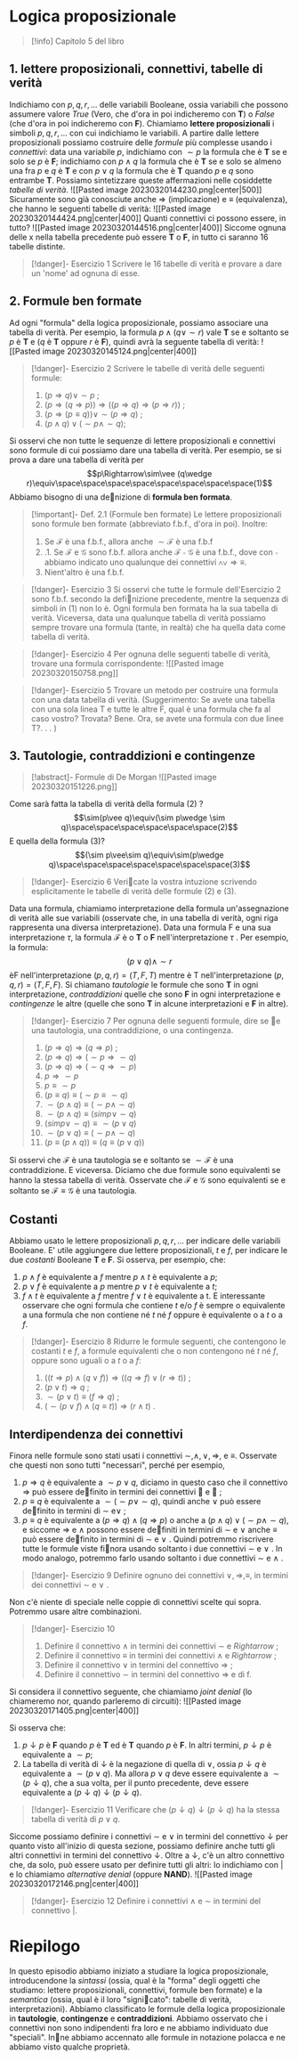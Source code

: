 # Logica proposizionale
>[!info]
>Capitolo 5 del libro

## 1. lettere proposizionali, connettivi, tabelle di verità
Indichiamo con $p, q, r,...$ delle variabili Booleane, ossia variabili che possono assumere valore *True* (Vero, che d'ora in poi indicheremo con **T**) o *False* (che d'ora in poi indicheremo con **F**). Chiamiamo **lettere proposizionali** i simboli $p, q, r,...$ con cui indichiamo le variabili.
A partire dalle lettere proposizionali possiamo costruire delle *formule* più complesse usando i *connettivi*: data una variabile $p$, indichiamo con $\sim p$ la formula che è **T** se e solo se $p$ è **F**; indichiamo con $p\wedge q$ la formula che è **T** se e solo se almeno una fra $p$ e $q$ è **T** e con $p\vee q$ la formula che è **T** quando $p$ e $q$ sono entrambe **T**. Possiamo sintetizzare queste affermazioni nelle cosiddette *tabelle di verità*.
![[Pasted image 20230320144230.png|center|500]]
Sicuramente sono già conosciute anche $\Rightarrow$ (implicazione) e $\equiv$ (equivalenza), che hanno le seguenti tabelle di verità:
![[Pasted image 20230320144424.png|center|400]]
Quanti connettivi ci possono essere, in tutto?
![[Pasted image 20230320144516.png|center|400]]
Siccome ognuna delle x nella tabella precedente può essere **T** o **F**, in tutto ci saranno 16 tabelle distinte.
>[!danger]- Esercizio 1
>Scrivere le 16 tabelle di verità e provare a dare un 'nome' ad ognuna di esse.

## 2. Formule ben formate
Ad ogni "formula" della logica proposizionale, possiamo associare una tabella di verità.
Per esempio, la formula $p\wedge (q\vee\sim r)$ vale **T** se e soltanto se $p$ è **T** e ($q$ è **T** oppure $r$ è **F**), quindi avrà la seguente tabella di verità:
![[Pasted image 20230320145124.png|center|400]]

>[!danger]- Esercizio 2
>Scrivere le tabelle di verità delle seguenti formule:
> 1. $(p\Rightarrow q)\vee\sim p$ ;
> 2. $(p\Rightarrow(q\Rightarrow p))\Rightarrow((p\Rightarrow q)\Rightarrow(p\Rightarrow r))$ ;
> 3. $(p\Rightarrow(p\equiv q))\vee\sim (p\Rightarrow q)$ ;
> 4. $(p\wedge q)\vee (\sim p\wedge\sim q) ;$

Si osservi che non tutte le sequenze di lettere proposizionali e connettivi sono formule di cui possiamo dare una tabella di verità. Per esempio, se si prova a dare una tabella di verità per
$$p\Rightarrow\sim\vee (q\wedge r)\equiv\space\space\space\space\space\space\space\space(1)$$
Abbiamo bisogno di una denizione di **formula ben formata**.
>[!important]- Def. 2.1 (Formule ben formate)
>Le lettere proposizionali sono formule ben formate (abbreviato f.b.f., d'ora in poi). Inoltre:
>1. Se $\mathcal F$ è una f.b.f., allora anche $\sim\mathcal F$ è una f.b.f
>2. .1. Se $\mathcal F$ e $\mathcal G$ sono f.b.f. allora anche $\mathcal F \circ \mathcal G$ è una f.b.f., dove con $\circ$ abbiamo indicato uno qualunque dei connettivi $\wedge\vee\Rightarrow\equiv$.
>3. Nient'altro è una f.b.f.

>[!danger]- Esercizio 3
>Si osservi che tutte le formule dell'Esercizio 2 sono f.b.f. secondo la definizione precedente, mentre la sequenza di simboli in (1) non lo è. Ogni formula ben formata ha la sua tabella di verità. Viceversa, data una qualunque tabella di verità possiamo sempre trovare una formula (tante, in realtà) che ha quella data come tabella di verità.

>[!danger]- Esercizio 4
>Per ognuna delle seguenti tabelle di verità, trovare una formula corrispondente:
>![[Pasted image 20230320150758.png]]

>[!danger]- Esercizio 5
>Trovare un metodo per costruire una formula con una data tabella di verità. (Suggerimento: Se avete una tabella con una sola linea T e tutte le altre F, qual è una formula che fa al caso vostro? Trovata? Bene. Ora, se avete una formula con due linee T?. . . )
## 3. Tautologie, contraddizioni e contingenze
>[!abstract]- Formule di De Morgan
>![[Pasted image 20230320151226.png]]

Come sarà fatta la tabella di verità della formula (2) ?
$$\sim(p\vee q)\equiv(\sim p\wedge \sim q)\space\space\space\space\space\space(2)$$
E quella della formula (3)?
$$(\sim p\vee\sim q)\equiv\sim(p\wedge q)\space\space\space\space\space\space\space(3)$$
>[!danger]- Esercizio 6
>Vericate la vostra intuzione scrivendo esplicitamente le tabelle di verità delle formule (2) e (3).

Data una formula, chiamiamo interpretazione della formula un'assegnazione di verità alle sue variabili (osservate che, in una tabella di verità, ogni riga rappresenta una diversa
interpretazione). Data una formula F e una sua interpretazione $\tau$, la formula $\mathcal F$ è o **T** o **F** nell'interpretazione $\tau$ . Per esempio, la formula:
$$(p\vee q)\wedge\sim r$$
èF nell'interpretazione $(p, q, r) = (T, F, T)$ mentre è T nell'interpretazione $(p, q, r) = (T, F, F)$.
Si chiamano *tautologie* le formule che sono **T** in ogni interpretazione, *contraddizioni* quelle che sono **F** in ogni interpretazione e *contingenze* le altre (quelle che sono **T** in alcune interpretazioni e **F** in altre).
>[!danger]- Esercizio 7
>Per ognuna delle seguenti formule, dire se e una tautologia, una contraddizione, o una contingenza.
>1. $(p\Rightarrow q)\Rightarrow(q\Rightarrow p)$ ;
>2. $(p\Rightarrow q)\Rightarrow (\sim p\Rightarrow\sim q)$
>3. $(p\Rightarrow q)\Rightarrow(\sim q\Rightarrow\sim p)$
>4. $p\Rightarrow\sim p$
>5. $p\equiv\sim p$
>6. $(p\equiv q)\equiv(\sim p\equiv\sim q)$
>7. $\sim(p\wedge q)\equiv (\sim p\wedge \sim q)$
>8. $\sim(p\wedge q)\equiv(sim p\vee\sim q)$
>9. $(sim p\vee\sim q)\equiv\sim(p\vee q)$
>10. $\sim(p\vee q)\equiv (\sim p\wedge\sim q)$
>11. $(p\equiv(p\wedge q))\equiv (q\equiv(p\vee q))$

Si osservi che $\mathcal F$ è una tautologia se e soltanto se $\sim\mathcal F$ è una contraddizione. E viceversa. Diciamo che due formule sono equivalenti se hanno la stessa tabella di verità. Osservate che $\mathcal F$ e $\mathcal G$ sono equivalenti se e soltanto se $\mathcal F\equiv\mathcal G$ è una tautologia.
## Costanti
Abbiamo usato le lettere proposizionali $p, q, r, ...$ per indicare delle variabili Booleane. E' utile aggiungere due lettere proposizionali, $t$ e $f$, per indicare le due *costanti* Booleane **T**
e **F**. Si osserva, per esempio, che:
1. $p\wedge f$ è equivalente a $f$ mentre $p\wedge t$ è equivalente a $p$;
2. $p\vee f$ è equivalente a $p$ mentre $p\vee t$ è equivalente a $t$;
3. $f\wedge t$ è equivalente a $f$ mentre $f\vee t$ è equivalente a t.
E interessante osservare che ogni formula che contiene $t$ e/o $f$ è sempre o equivalente a una formula che non contiene né $t$ né $f$ oppure è equivalente o a $t$ o a $f$.
>[!danger]- Esercizio 8
>Ridurre le formule seguenti, che contengono le costanti $t$ e $f$, a formule equivalenti che o non contengono né $t$ né $f$, oppure sono uguali o a $t$ o a $f$:
>1. $((t\Rightarrow p)\wedge(q\vee f))\Rightarrow((q\Rightarrow f)\vee(r\Rightarrow t))$ ;
>2. $(p\vee t)\Rightarrow q$ ;
>3. $\sim(p\vee t)\equiv(f\Rightarrow q)$ ;
>4. $(\sim(p\vee f)\wedge(q\equiv t))\Rightarrow(r\wedge t)$ .

## Interdipendenza dei connettivi
Finora nelle formule sono stati usati i connettivi $\sim,\wedge,\vee,\Rightarrow$, e $\equiv$. Osservate che questi non sono tutti "necessari", perché per esempio, 
1. $p\Rightarrow q$ è equivalente a $\sim p\vee q$, diciamo in questo caso che il connettivo $\Rightarrow$ può essere definito in termini dei connettivi $\sim$
e $\vee$ ;
2. $p\equiv q$ è equivalente a $\sim(\sim p\vee\sim q)$, quindi anche $\vee$ può essere definito in termini di $\sim$ e$\vee$ ;
3. $p\equiv q$ è equivalente a $(p\Rightarrow q)\wedge(q\Rightarrow p)$ o anche a $(p\wedge q)\vee(\sim p\wedge\sim q)$, e siccome $\Rightarrow$ e $\wedge$ possono essere definiti in termini di $\sim$ e $\vee$ anche $\equiv$ può essere definito in termini di $\sim$ e $\vee$ .
Quindi potremmo riscrivere tutte le formule viste finora usando soltanto i due connettivi $\sim$ e $\vee$ . In modo analogo, potremmo farlo usando soltanto i due connettivi $\sim$ e $\wedge$ .
>[!danger]- Esercizio 9
>Definire ognuno dei connettivi $\vee,\Rightarrow,\equiv,$ in termini dei connettivi $\sim$ e $\vee$ .

Non c'è niente di speciale nelle coppie di connettivi scelte qui sopra. Potremmo usare altre combinazioni.
>[!danger]- Esercizio 10
>1. Definire il connettivo $\wedge$ in termini dei connettivi $\sim$ e $Rightarrow$ ;
>2. Definire il connettivo $\equiv$ in termini dei connettivi $\wedge$ e $Rightarrow$ ;
>3. Definire il connettivo $\vee$ in termini del connettivo $\Rightarrow$ ;
>4. Definire il connettivo $\sim$ in termini del connettivo $\Rightarrow$ e di f.

Si considera il connettivo seguente, che chiamiamo *joint denial* (lo chiameremo nor, quando parleremo di circuiti): 
![[Pasted image 20230320171405.png|center|400]]

Si osserva che:
1. $p\downarrow p$ è **F** quando $p$ è **T** ed è **T** quando $p$ è **F**. In altri termini, $p\downarrow p$ è equivalente a $\sim p$;
2. La tabella di verità di $\downarrow$ è la negazione di quella di $\vee$, ossia $p\downarrow q$ è equivalente a $\sim(p\vee q)$. Ma allora $p\vee q$ deve essere equivalente a $\sim(p\downarrow q)$, che a sua volta, per il punto precedente, deve essere equivalente a $(p\downarrow q)\downarrow(p\downarrow q)$.
>[!danger]- Esercizio 11 
>Verificare che $(p\downarrow q)\downarrow (p\downarrow q)$ ha la stessa tabella di verità di $p\vee q$. 

Siccome possiamo definire i connettivi $\sim$ e $\vee$ in termini del connettivo $\downarrow$ per quanto visto all'inizio di questa sezione, possiamo definire anche tutti gli altri connettivi in termini del
connettivo $\downarrow$.
Oltre a $\downarrow$, c'è un altro connettivo che, da solo, può essere usato per definire tutti gli altri: lo indichiamo con $|$ e lo chiamiamo *alternative denial* (oppure **NAND**).
![[Pasted image 20230320172146.png|center|400]]

>[!danger]- Esercizio 12
>Definire i connettivi $\wedge$ e $\sim$ in termini del connettivo $|$.

# Riepilogo
In questo episodio abbiamo iniziato a studiare la logica proposizionale, introducendone la *sintassi* (ossia, qual è la "forma" degli oggetti che studiamo: lettere proposizionali,
connettivi, formule ben formate) e la *semantica* (ossia, qual è il loro "signicato": tabelle di verità, interpretazioni). Abbiamo classificato le formule della logica proposizionale in **tautologie**, **contingenze** e **contraddizioni**. Abbiamo osservato che i connettivi non sono indipendenti fra loro e ne abbiamo individuato due "speciali". Inne abbiamo accennato
alle formule in notazione polacca e ne abbiamo visto qualche proprietà.


 